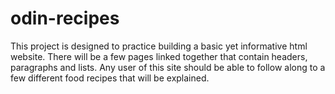 # odin-recipes
This project is designed to practice building a basic yet informative html website. There will be a few pages linked together that contain headers, paragraphs and lists. Any user of this site should be able to follow along to a few different food recipes that will be explained.